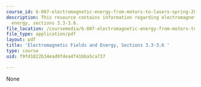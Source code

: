 ```yaml
---
course_id: 6-007-electromagnetic-energy-from-motors-to-lasers-spring-2011
description: This resource contains information regarding electromagnetic fields and
  energy, sections 3.3-3.6.
file_location: /coursemedia/6-007-electromagnetic-energy-from-motors-to-lasers-spring-2011/f9fd1822b34ead9fdea4f41bba5ca737_MIT6_007S11_statics.pdf
file_type: application/pdf
layout: pdf
title: 'Electromagnetic Fields and Energy, Sections 3.3-3.6 '
type: course
uid: f9fd1822b34ead9fdea4f41bba5ca737

---
```

None